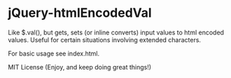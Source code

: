 jQuery-htmlEncodedVal
=====================

Like $.val(), but gets, sets (or inline converts) input values to html encoded values. Useful for certain situations involving extended characters.

For basic usage see index.html.

MIT License (Enjoy, and keep doing great things!)

